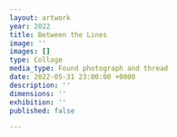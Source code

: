 ```yaml
---
layout: artwork
year: 2022
title: Between the Lines
image: ''
images: []
type: Collage
media_type: Found photograph and thread
date: 2022-05-31 23:00:00 +0000
description: ''
dimensions: ''
exhibition: ''
published: false

---
```

